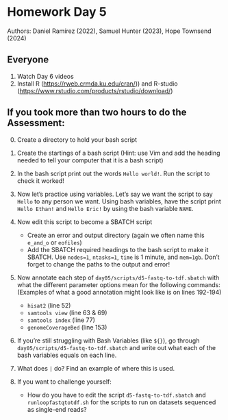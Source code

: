 # Homework Day 5
Authors: Daniel Ramírez (2022), Samuel Hunter (2023), Hope Townsend (2024)

## Everyone
1.	Watch Day 6 videos
2.	Install R (https://rweb.crmda.ku.edu/cran/)) and R-studio (https://www.rstudio.com/products/rstudio/download/)

## If you took more than two hours to do the Assessment:
0.	Create a directory to hold your bash script

1.	Create the startings of a bash script (Hint: use Vim and add the heading needed to tell your computer that it is a bash script)

2.	In the bash script print out the words `Hello world!`. Run the script to check it worked!

3.	Now let’s practice using variables. Let’s say we want the script to say `Hello` to any person we want. Using bash variables, have the script print `Hello Ethan!` and `Hello Eric!` by using the bash variable `NAME`.

4.	Now edit this script to become a SBATCH script 
    - Create an error and output directory (again we often name this `e_and_o` or `eofiles`)
    - Add the SBATCH required headings to the bash script to make it SBATCH. Use `nodes=1`, `ntasks=1`, `time` is 1 minute, and `mem=1gb`. Don’t forget to change the paths to the output and error!

5.	Now annotate each step of `day05/scripts/d5-fastq-to-tdf.sbatch` with what the different parameter options mean for the following commands: (Examples of what a good annotation might look like is on lines 192-194)
    - `hisat2` (line 52)
    - `samtools view` (line 63 & 69)
    - `samtools index` (line 77)
    - `genomeCoverageBed` (line 153)

6.	If you’re still struggling with Bash Variables (like `${}`), go through `day05/scripts/d5-fastq-to-tdf.sbatch` and write out what each of the bash variables equals on each line.

7.	What does `|` do? Find an example of where this is used.

8. If you want to challenge yourself:
    - How do you have to edit the script `d5-fastq-to-tdf.sbatch` and `runloopfastqtotdf.sh` for the scripts to run on datasets sequenced as single-end reads? 

